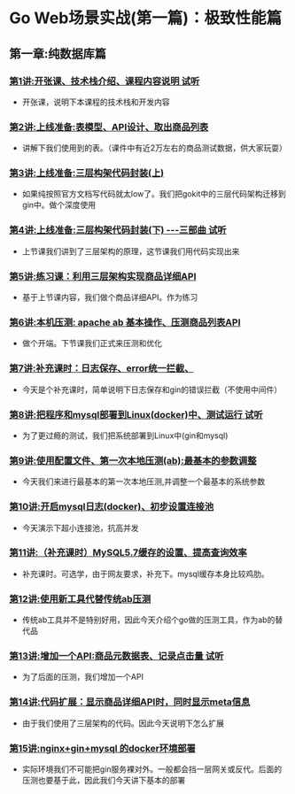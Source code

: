 # Go Web场景实战(第一篇)：极致性能篇

## 第一章:纯数据库篇

### [第1讲:开张课、技术栈介绍、课程内容说明 试听](http://www.jtthink.com/course/play/2143)
* 开张课，说明下本课程的技术栈和开发内容

### [第2讲:上线准备:表模型、API设计、取出商品列表](http://www.jtthink.com/course/play/2144)
* 讲解下我们使用到的表。（课件中有近2万左右的商品测试数据，供大家玩耍）

### [第3讲:上线准备:三层构架代码封装(上)](http://www.jtthink.com/course/play/2145)
* 如果纯按照官方文档写代码就太low了。我们把gokit中的三层代码架构迁移到gin中。做个深度使用

### [第4讲:上线准备:三层构架代码封装(下) ---三部曲 试听](http://www.jtthink.com/course/play/2146)
* 上节课我们讲到了三层架构的原理，这节课我们用代码实现出来

### [第5讲:练习课：利用三层架构实现商品详细API](http://www.jtthink.com/course/play/2157)
* 基于上节课内容，我们做个商品详细API。作为练习

### [第6讲:本机压测: apache ab 基本操作、压测商品列表API](http://www.jtthink.com/course/play/2158)
* 做个开端。下节课我们正式来压测和优化

### [第7讲:补充课时：日志保存、error统一拦截、](http://www.jtthink.com/course/play/2159)
* 今天是个补充课时，简单说明下日志保存和gin的错误拦截（不使用中间件）

### [第8讲:把程序和mysql部署到Linux(docker)中、测试运行 试听](http://www.jtthink.com/course/play/2170)
* 为了更过瘾的测试，我们把系统部署到Linux中(gin和mysql)

### [第9讲:使用配置文件、第一次本地压测(ab):最基本的参数调整](http://www.jtthink.com/course/play/2171)
* 今天我们来进行最基本的第一次本地压测,并调整一个最基本的系统参数

### [第10讲:开启mysql日志(docker)、初步设置连接池](http://www.jtthink.com/course/play/2172)
* 今天演示下超小连接池，抗高并发

### [第11讲:（补充课时）MySQL5.7缓存的设置、提高查询效率](http://www.jtthink.com/course/play/2191)
* 补充课时。可选学，由于网友要求，补充下。mysql缓存本身比较鸡肋。

### [第12讲:使用新工具代替传统ab压测](http://www.jtthink.com/course/play/2192)
* 传统ab工具并不是特别好用，因此今天介绍个go做的压测工具，作为ab的替代品

### [第13讲:增加一个API:商品元数据表、记录点击量 试听](http://www.jtthink.com/course/play/2193)
* 为了后面的压测，我们增加一个API

### [第14讲:代码扩展：显示商品详细API时，同时显示meta信息](http://www.jtthink.com/course/play/2194)
* 由于我们使用了三层架构的代码。因此今天说明下怎么扩展

### [第15讲:nginx+gin+mysql 的docker环境部署](http://www.jtthink.com/course/play/2195)
* 实际环境我们不可能把gin服务裸对外。一般都会挡一层网关或反代。后面的压测也要基于此，因此我们今天讲下基本的部署